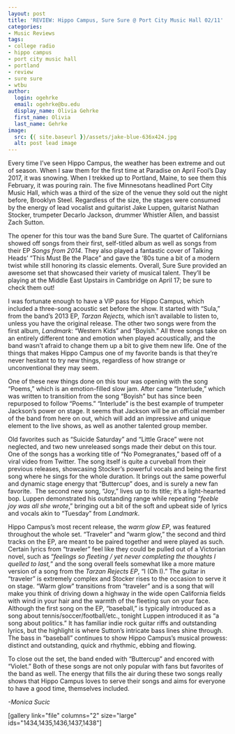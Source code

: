 ```yaml
---
layout: post
title: 'REVIEW: Hippo Campus, Sure Sure @ Port City Music Hall 02/11'
categories:
- Music Reviews
tags:
- college radio
- hippo campus
- port city music hall
- portland
- review
- sure sure
- wtbu
author:
  login: ogehrke
  email: ogehrke@bu.edu
  display_name: Olivia Gehrke
  first_name: Olivia
  last_name: Gehrke
image:
  src: {{ site.baseurl }}/assets/jake-blue-636x424.jpg
  alt: post lead image
---
```


Every time I’ve seen Hippo Campus, the weather has been extreme and out of season. When I saw them for the first time at Paradise on April Fool’s Day 2017, it was snowing. When I trekked up to Portland, Maine, to see them this February, it was pouring rain. The five Minnesotans headlined Port City Music Hall, which was a third of the size of the venue they sold out the night before, Brooklyn Steel. Regardless of the size, the stages were consumed by the energy of lead vocalist and guitarist Jake Luppen, guitarist Nathan Stocker, trumpeter Decarlo Jackson, drummer Whistler Allen, and bassist Zach Sutton.

The opener for this tour was the band Sure Sure. The quartet of Californians showed off songs from their first, self-titled album as well as songs from their EP _Songs from 2014_. They also played a fantastic cover of Talking Heads’ “This Must Be the Place” and gave the ‘80s tune a bit of a modern twist while still honoring its classic elements. Overall, Sure Sure provided an awesome set that showcased their variety of musical talent. They’ll be playing at the Middle East Upstairs in Cambridge on April 17; be sure to check them out!

I was fortunate enough to have a VIP pass for Hippo Campus, which included a three-song acoustic set before the show. It started with “Sula,” from the band’s 2013 EP, _Tarzan Rejects,_ which isn’t available to listen to, unless you have the original release. The other two songs were from the first album, _Landmark_: “Western Kids” and “Boyish.” All three songs take on an entirely different tone and emotion when played acoustically, and the band wasn’t afraid to change them up a bit to give them new life. One of the things that makes Hippo Campus one of my favorite bands is that they’re never hesitant to try new things, regardless of how strange or unconventional they may seem.

One of these new things done on this tour was opening with the song “Poems,” which is an emotion-filled slow jam. After came “Interlude,” which was written to transition from the song “Boyish” but has since been repurposed to follow “Poems.” “Interlude” is the best example of trumpeter Jackson’s power on stage. It seems that Jackson will be an official member of the band from here on out, which will add an impressive and unique element to the live shows, as well as another talented group member.

Old favorites such as “Suicide Saturday” and “Little Grace” were not neglected, and two new unreleased songs made their debut on this tour. One of the songs has a working title of “No Pomegranates,” based off of a viral video from Twitter. The song itself is quite a curveball from their previous releases, showcasing Stocker’s powerful vocals and being the first song where he sings for the whole duration. It brings out the same powerful and dynamic stage energy that “Buttercup” does, and is surely a new fan favorite.  The second new song, “Joy,” lives up to its title; it’s a light-hearted bop. Luppen demonstrated his outstanding range while repeating “_feeble joy was all she wrote_,” bringing out a bit of the soft and upbeat side of lyrics and vocals akin to “Tuesday” from _Landmark_.  

Hippo Campus’s most recent release, the _warm glow EP_, was featured throughout the whole set. “Traveler” and “warm glow,” the second and third tracks on the EP, are meant to be paired together and were played as such. Certain lyrics from “traveler” feel like they could be pulled out of a Victorian novel, such as “_feelings so fleeting / yet never completing the thoughts I quelled to last,_” and the song overall feels somewhat like a more mature version of a song from the _Tarzan Rejects EP_, “I (Oh I).” The guitar in “traveler” is extremely complex and Stocker rises to the occasion to serve it on stage. “Warm glow” transitions from “traveler” and is a song that will make you think of driving down a highway in the wide open California fields with wind in your hair and the warmth of the fleeting sun on your face. Although the first song on the EP, “baseball,” is typically introduced as a song about tennis/soccer/football/etc., tonight Luppen introduced it as “a song about politics.” It has familiar indie rock guitar riffs and outstanding lyrics, but the highlight is where Sutton’s intricate bass lines shine through. The bass in “baseball” continues to show Hippo Campus’s musical prowess: distinct and outstanding, quick and rhythmic, ebbing and flowing.

To close out the set, the band ended with “Buttercup” and encored with “Violet.” Both of these songs are not only popular with fans but favorites of the band as well. The energy that fills the air during these two songs really shows that Hippo Campus loves to serve their songs and aims for everyone to have a good time, themselves included.

_\-Monica Sucic_

\[gallery link="file" columns="2" size="large" ids="1434,1435,1436,1437,1438"\]